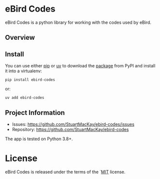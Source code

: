 # eBird Codes

eBird Codes is a python library for working with the codes used by eBird.

## Overview


## Install

You can use either [pip](https://pip.pypa.io/en/stable/) or [uv](https://docs.astral.sh/uv/) 
to download the [package](https://pypi.org/project/ebird-codes/) from PyPI 
and install it into a virtualenv:

```shell
pip install ebird-codes
```

or:
```shell
uv add ebird-codes
```

## Project Information

* Issues: https://github.com/StuartMacKay/ebird-codes/issues
* Repository: https://github.com/StuartMacKay/ebird-codes

The app is tested on Python 3.8+.

# License

eBird Codes is released under the terms of the `[MIT](https://opensource.org/licenses/MIT) license.
